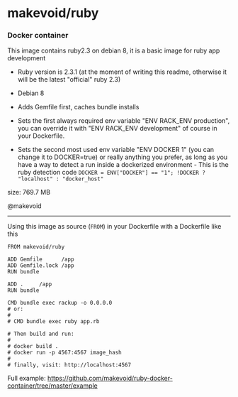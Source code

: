 # makevoid/ruby
### Docker container

This image contains ruby2.3 on debian 8, it is a basic image for ruby app development

- Ruby version is 2.3.1 (at the moment of writing this readme, otherwise it will be the latest "official" ruby 2.3)

- Debian 8

- Adds Gemfile first, caches bundle installs

- Sets the first always required env variable "ENV RACK_ENV production", you can override it with "ENV RACK_ENV development" of course in your Dockerfile.

- Sets the second most used env variable "ENV DOCKER 1" (you can change it to DOCKER=true) or really anything you prefer, as long as you have a way to detect a run inside a dockerized environment - This is the ruby detection code `DOCKER = ENV["DOCKER"] == "1"; !DOCKER ? "localhost" : "docker_host"`

size: 769.7 MB

@makevoid


---

Using this image as source (`FROM`) in your Dockerfile with a Dockerfile like this

```docker
FROM makevoid/ruby

ADD Gemfile      /app
ADD Gemfile.lock /app
RUN bundle

ADD .     /app
RUN bundle

CMD bundle exec rackup -o 0.0.0.0
# or:
#
# CMD bundle exec ruby app.rb

# Then build and run:
#
# docker build .
# docker run -p 4567:4567 image_hash
#
# finally, visit: http://localhost:4567

```



Full example: <https://github.com/makevoid/ruby-docker-container/tree/master/example>

